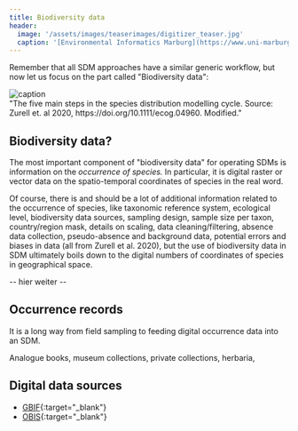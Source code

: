```yaml
---
title: Biodiversity data
header:
  image: '/assets/images/teaserimages/digitizer_teaser.jpg'
  caption: '[Environmental Informatics Marburg](https://www.uni-marburg.de/en/fb19/disciplines/physisch/environmentalinformatics){:target="_blank"}'
---
```


Remember that all SDM approaches have a similar generic workflow, but now let us focus on the part called "Biodiversity data":


<img src="{{ site.url }}{{ site.baseurl }}/assets/images/zurell/zurell_scheme_mod.png" alt="caption" class="full">
<figcaption> 
"The five main steps in the species distribution modelling cycle. Source: Zurell et. al 2020, https://doi.org/10.1111/ecog.04960. Modified."
</figcaption>


## Biodiversity data?

The most important component of "biodiversity data" for operating SDMs is information on the _occurrence of species._
In particular, it is digital raster or vector data on the spatio-temporal coordinates of species in the real word. 

Of course, there is and should be  a lot of additional information related to the occurrence of species, 
like taxonomic reference system, ecological level, 
biodiversity data sources, sampling design, sample size per taxon, country/region mask, 
details on scaling, data cleaning/filtering, absence data collection, pseudo-absence and background data, 
potential errors and biases in data (all from Zurell et al. 2020),
but the use of biodiversity data in SDM ultimately boils down to the digital numbers of coordinates of species in geographical space.


-- hier weiter --


## Occurrence records

It is a long way from field sampling to feeding digital occurrence data into an SDM.


Analogue books, museum collections, private collections, herbaria, 


## Digital data sources


* [GBIF](http://data.gbif.org){:target="_blank"}
* [OBIS](http://iobis.org){:target="_blank"}





